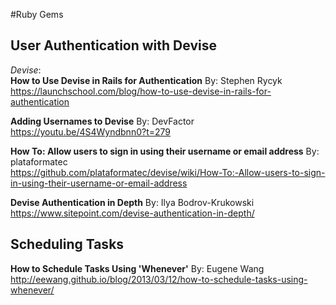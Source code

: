 #Ruby Gems
## User Authentication with Devise<br>

_Devise_:<br>
**How to Use Devise in Rails for Authentication**
By: Stephen Rycyk<br>
https://launchschool.com/blog/how-to-use-devise-in-rails-for-authentication

**Adding Usernames to Devise**
By: DevFactor<br>
https://youtu.be/4S4Wyndbnn0?t=279

**How To: Allow users to sign in using their username or email address**
By: plataformatec<br>
https://github.com/plataformatec/devise/wiki/How-To:-Allow-users-to-sign-in-using-their-username-or-email-address

**Devise Authentication in Depth**
By: Ilya Bodrov-Krukowski<br>
https://www.sitepoint.com/devise-authentication-in-depth/

## Scheduling Tasks<br>

**How to Schedule Tasks Using 'Whenever'**
By: Eugene Wang<br>
http://eewang.github.io/blog/2013/03/12/how-to-schedule-tasks-using-whenever/
